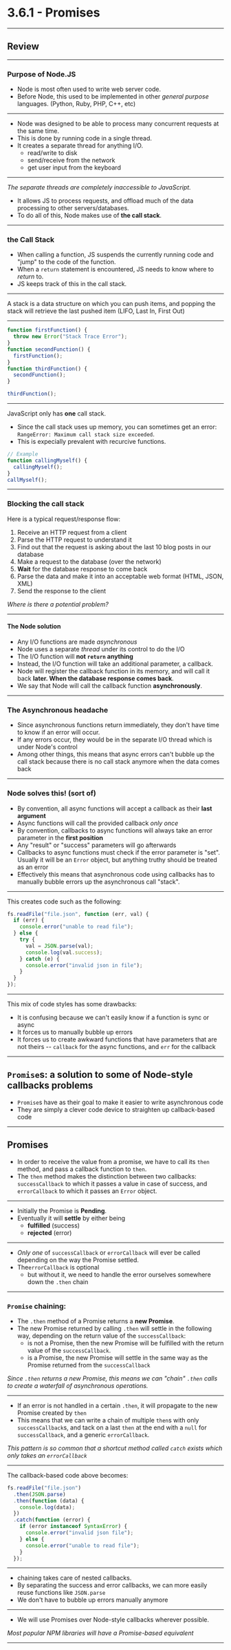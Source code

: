 # 3.6.1 - Promises

---

## Review

---

### Purpose of Node.JS

- Node is most often used to write web server code.
- Before Node, this used to be implemented in other _general purpose_ languages. (Python, Ruby, PHP, C++, etc)

---

- Node was designed to be able to process many concurrent requests at the same time.
- This is done by running code in a single thread.
- It creates a separate thread for anything I/O.
  - read/write to disk
  - send/receive from the network
  - get user input from the keyboard

---

_The separate threads are completely inaccessible to JavaScript._

- It allows JS to process requests, and offload much of the data processing to other servers/databases.
- To do all of this, Node makes use of **the call stack**.

---

### the Call Stack

- When calling a function, JS suspends the currently running code and "jump" to the code of the function.
- When a `return` statement is encountered, JS needs to know where to _return_ to.
- JS keeps track of this in the call stack.

---

A stack is a data structure on which you can push items, and popping the stack will retrieve the last pushed item (LIFO, Last In, First Out)

---

```js
function firstFunction() {
  throw new Error("Stack Trace Error");
}
function secondFunction() {
  firstFunction();
}
function thirdFunction() {
  secondFunction();
}

thirdFunction();
```

---

JavaScript only has **one** call stack.

- Since the call stack uses up memory, you can sometimes get an error: `RangeError: Maximum call stack size exceeded`.
- This is expecially prevalent with recurcive functions.

```js
// Example
function callingMyself() {
  callingMyself();
}
callMyself();
```

---

### Blocking the call stack

Here is a typical request/response flow:

1. Receive an HTTP request from a client
2. Parse the HTTP request to understand it
3. Find out that the request is asking about the last 10 blog posts in our database
4. Make a request to the database (over the network)
5. **Wait** for the database response to come back
6. Parse the data and make it into an acceptable web format (HTML, JSON, XML)
7. Send the response to the client

_Where is there a potential problem?_

---

#### The Node solution

- Any I/O functions are made _asynchronous_
- Node uses a separate _thread_ under its control to do the I/O
- The I/O function will **not `return` anything**
- Instead, the I/O function will take an additional parameter, a callback.
- Node will register the callback function in its memory, and will call it back **later. When the database response comes back**.
- We say that Node will call the callback function **asynchronously**.

---

### The Asynchronous headache

- Since asynchronous functions return immediately, they don't have time to know if an error will occur.
- If any errors occur, they would be in the separate I/O thread which is under Node's control
- Among other things, this means that async errors can't bubble up the call stack because there is no call stack anymore when the data comes back

---

### Node solves this! (sort of)

- By convention, all async functions will accept a callback as their **last argument**
- Async functions will call the provided callback _only once_
- By convention, callbacks to async functions will always take an error parameter in the **first position**
- Any "result" or "success" parameters will go afterwards
- Callbacks to async functions must check if the error parameter is "set". Usually it will be an `Error` object, but anything truthy should be treated as an error
- Effectively this means that asynchronous code using callbacks has to manually bubble errors up the asynchronous call "stack".

---

This creates code such as the following:

```js
fs.readFile("file.json", function (err, val) {
  if (err) {
    console.error("unable to read file");
  } else {
    try {
      val = JSON.parse(val);
      console.log(val.success);
    } catch (e) {
      console.error("invalid json in file");
    }
  }
});
```

<!--
The previous code contains a mix of synchronous (`JSON.parse`) and asynchronous (`fs.readFile`) code, showing the two modes of operation:
`JSON.parse` `return`s its value synchronously. It can cause a `SyntaxError` when parsing its input, so we have to use `try`/`catch` to handle the error
`fs.readFile` does not `return` anything! Instead, it accepts a callback function. When the disk access is done, Node calls the callback function and passes it the data. But because an error could have happened, and `throw` can't be used (no more call stack to catch it), the callback accepts an `err` as its first parameter. The callback handles the error by printing "unable to read file"
-->

---

This mix of code styles has some drawbacks:

- It is confusing because we can't easily know if a function is sync or async
- It forces us to manually bubble up errors
- It forces us to create awkward functions that have parameters that are not theirs -- `callback` for the async functions, and `err` for the callback

---

## `Promise`s: a solution to some of Node-style callbacks problems

- `Promise`s have as their goal to make it easier to write asynchronous code
- They are simply a clever code device to straighten up callback-based code

---

## Promises

- In order to receive the value from a promise, we have to call its `then` method, and pass a callback function to `then`.
- The `then` method makes the distinction between two callbacks: `successCallback` to which it passes a value in case of success, and `errorCallback` to which it passes an `Error` object.

---

- Initially the Promise is **Pending**.
- Eventually it will **settle** by either being
  - **fulfilled** (success)
  - **rejected** (error)

---

- _Only one_ of `successCallback` or `errorCallback` will ever be called depending on the way the Promise settled.
- The`errorCallback` is optional
  - but without it, we need to handle the error ourselves somewhere down the `.then` chain

---

### `Promise` chaining:

- The `.then` method of a Promise returns a **new Promise**.
- The new Promise returned by calling `.then` will settle in the following way, depending on the return value of the `successCallback`:
  - is not a Promise, then the new Promise will be fulfilled with the return value of the `successCallback`.
  - is a Promise, the new Promise will settle in the same way as the Promise returned from the `successCallback`

_Since `.then` returns a new Promise, this means we can "chain" `.then` calls to create a waterfall of asynchronous operations._

---

- If an error is not handled in a certain `.then`, it will propagate to the new Promise created by `then`
- This means that we can write a chain of multiple `then`s with only `successCallback`s, and tack on a last `then` at the end with a `null` for `successCallback`, and a generic `errorCallback`.

_This pattern is so common that a shortcut method called `catch` exists which only takes an `errorCallback`_

---

The callback-based code above becomes:

```js
fs.readFile("file.json")
  .then(JSON.parse)
  .then(function (data) {
    console.log(data);
  })
  .catch(function (error) {
    if (error instanceof SyntaxError) {
      console.error("invalid json file");
    } else {
      console.error("unable to read file");
    }
  });
```

---

- chaining takes care of nested callbacks.
- By separating the success and error callbacks, we can more easily reuse functions like `JSON.parse`
- We don't have to bubble up errors manually anymore

---

- We will use Promises over Node-style callbacks wherever possible.

_Most popular NPM libraries will have a Promise-based equivalent_

---
